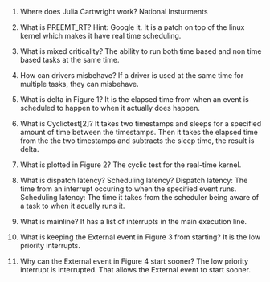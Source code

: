 1. Where does Julia Cartwright work?
National Insturments

2. What is PREEMT_RT? Hint: Google it.
It is a patch on top of the linux kernel which makes it have real time scheduling.

3. What is mixed criticality?
The ability to run both time based and non time based tasks at the same time.

4. How can drivers misbehave?
If a driver is used at the same time for multiple tasks, they can misbehave.

5. What is delta in Figure 1?
It is the elapsed time from when an event is scheduled to happen to when it actually does happen.

6. What is Cyclictest[2]?
It takes two timestamps and sleeps for a specified amount of time between the timestamps. Then it takes the elapsed time from the the two timestamps and subtracts the sleep time, the result is delta.

7. What is plotted in Figure 2?
The cyclic test for the real-time kernel.

8. What is dispatch latency? Scheduling latency?
Dispatch latency: The time from an interrupt occuring to when the specified event runs.
Scheduling latency: The time it takes from the scheduler being aware of a task to when it acually runs it.

9. What is mainline?
It has a list of interrupts in the main execution line.

10. What is keeping the External event in Figure 3 from starting?
It is the low priority interrupts.

11. Why can the External event in Figure 4 start sooner?
The low priority interrupt is interrupted. That allows the External event to start sooner.